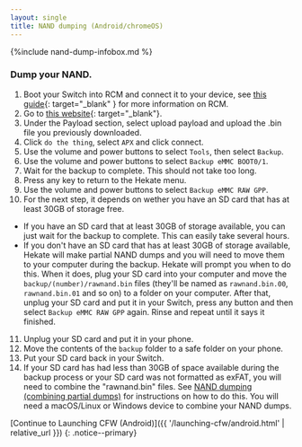 ```yaml
---
layout: single
title: NAND dumping (Android/chromeOS)
---
```


{%include nand-dump-infobox.md %}

### Dump your NAND.

1. Boot your Switch into RCM and connect it to your device, see [this guide](https://noirscape.github.io/RCM-Guide){: target="_blank" } for more information on RCM.
2. Go to [this website](https://atlas44.s3-us-west-2.amazonaws.com/web-fusee-launcher/index.html){: target="_blank"}.
3. Under the Payload section, select upload payload and upload the .bin file you previously downloaded.
4. Click `do the thing`, select `APX` and click connect.</li>
5. Use the volume and power buttons to select `Tools`, then select `Backup`.
6. Use the volume and power buttons to select `Backup eMMC BOOT0/1`.
7. Wait for the backup to complete. This should not take too long.
8. Press any key to return to the Hekate menu.
9. Use the volume and power buttons to select `Backup eMMC RAW GPP`.
10. For the next step, it depends on wether you have an SD card that has at least 30GB of storage free.
  - If you have an SD card that at least 30GB of storage available, you can just wait for the backup to complete. This can easily take several hours.
  - If you don't have an SD card that has at least 30GB of storage available, Hekate will make partial NAND dumps and you will need to move them to your computer during the backup. Hekate will prompt you when to do this. When it does, plug your SD card into your computer and move the `backup/(number)/rawnand.bin` files (they'll be named as `rawnand.bin.00`, `rawnand.bin.01` and so on) to a folder on your computer. After that, unplug your SD card and put it in your Switch, press any button and then select `Backup eMMC RAW GPP` again. Rinse and repeat until it says it finished.
11. Unplug your SD card and put it in your phone.
12. Move the contents of the `backup` folder to a safe folder on your phone.
13. Put your SD card back in your Switch.
14. If your SD card has had less than 30GB of space available during the backup process or your SD card was not formatted as exFAT, you will need to combine the "rawnand.bin" files. See [NAND dumping (combining partial dumps)](rawnand-combine.html) for instructions on how to do this. You will need a macOS/Linux or Windows device to combine your NAND dumps.

[Continue to Launching CFW (Android)]({{ '/launching-cfw/android.html' | relative_url }})
{: .notice--primary}